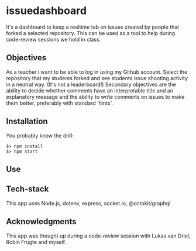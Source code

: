# issuedashboard

It's a dashboard to keep a realtime tab on issues created by people that forked a selected repository. This can be used as a tool to help during code-review sessions we hold in class. 

## Objectives

As a teacher i want to be able to log in using my Github account. Select the repository that my students forked and see students issue shooting activity in a neutral way. (It's not a leaderboard!) Secondary objectives are the ability to decide whether comments have an interpretable title and an explanatory message and the ability to write comments on issues to make them better, preferably with standard 'hints'.

## Installation

You probably know the drill:

```
$> npm install
$> npm start
```

## Use


## Tech-stack

This app uses Node.js, dotenv, express, socket.io, @octokit/graphql

## Acknowledgments

This app was thought up during a code-review session with Lukas van Driel, Robin Frugte and myself.